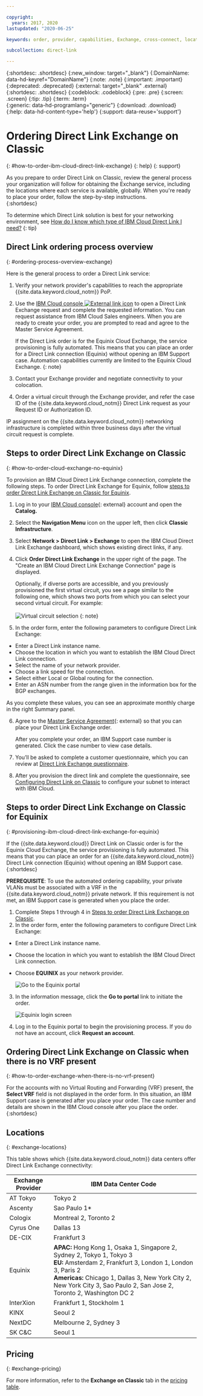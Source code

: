 ```yaml
---

copyright:
  years: 2017, 2020
lastupdated: "2020-06-25"

keywords: order, provider, capabilities, Exchange, cross-connect, locations, PoP, datacenter, data, center, pricing

subcollection: direct-link

---
```


{:shortdesc: .shortdesc}
{:new_window: target="_blank"}
{:DomainName: data-hd-keyref="DomainName"}
{:note: .note}
{:important: .important}
{:deprecated: .deprecated}
{:external: target="_blank" .external}
{:shortdesc: .shortdesc}
{:codeblock: .codeblock}
{:pre: .pre}
{:screen: .screen}
{:tip: .tip}
{:term: .term}  
{:generic: data-hd-programlang="generic"}
{:download: .download}  
{:help: data-hd-content-type='help'}
{:support: data-reuse='support'}

# Ordering Direct Link Exchange on Classic
{: #how-to-order-ibm-cloud-direct-link-exchange}
{: help}
{: support}

As you prepare to order Direct Link on Classic, review the general process your organization will follow for obtaining the Exchange service, including the locations where each service is available, globally. When you're ready to place your order, follow the step-by-step instructions.  
{:shortdesc}

To determine which Direct Link solution is best for your networking environment, see
[How do I know which type of IBM Cloud Direct Link I need?](/docs/direct-link?topic=direct-link-get-started-with-ibm-cloud-direct-link#get-started-solution-to-order)
{: tip}

## Direct Link ordering process overview
{: #ordering-process-overview-exchange}

Here is the general process to order a Direct Link service:

1. Verify your network provider's capabilities to reach the appropriate {{site.data.keyword.cloud_notm}} PoP.
2. Use the [IBM Cloud console ![External link icon](../../icons/launch-glyph.svg "External link icon")](https://cloud.ibm.com) to open a Direct Link Exchange request and complete the requested information. You can request assistance from IBM Cloud Sales engineers. When you are ready to create your order, you are prompted to read and agree to the Master Service Agreement.

   If the Direct Link order is for the Equinix Cloud Exchange, the service provisioning is fully automated. This means that you can place an order for a Direct Link connection (Equinix) without opening an IBM Support case. Automation capabilities currently are limited to the Equinix Cloud Exchange.
{: note}

3. Contact your Exchange provider and negotiate connectivity to your colocation.
4. Order a virtual circuit through the Exchange provider, and refer the case ID of the {{site.data.keyword.cloud_notm}} Direct Link request as your Request ID or Authorization ID.

IP assignment on the {{site.data.keyword.cloud_notm}} networking infrastructure is completed within three business days after the virtual circuit request is complete.

## Steps to order Direct Link Exchange on Classic
{: #how-to-order-cloud-exchange-no-equinix}

To provision an IBM Cloud Direct Link Exchange connection, complete the following steps. To order Direct Link Exchange for Equinix, follow [steps to order Direct Link Exchange on Classic for Equinix](/docs/direct-link?topic=direct-link-how-to-order-ibm-cloud-direct-link-exchange#provisioning-ibm-cloud-direct-link-exchange-for-equinix).

1. Log in to your [IBM Cloud console](https://cloud.ibm.com/){: external} account and open the **Catalog.**
2. Select the **Navigation Menu** icon on the upper left, then click **Classic Infrastructure**.
3. Select **Network > Direct Link > Exchange** to open the IBM Cloud Direct Link Exchange dashboard, which shows existing direct links, if any.
4. Click **Order Direct Link Exchange** in the upper right of the page. The "Create an IBM Cloud Direct Link Exchange Connection" page is displayed.

   Optionally, if diverse ports are accessible, and you previously provisioned the first virtual circuit, you see a page similar to the following one, which shows two ports from which you can select your second virtual circuit. For example:<br />  
![Virtual circuit selection](/images/two_ports.png)
{: note}

5. In the order form, enter the following parameters to configure Direct Link Exchange:

  * Enter a Direct Link instance name.
  * Choose the location in which you want to establish the IBM Cloud Direct Link connection.
  * Select the name of your network provider.
  * Choose a link speed for the connection. 
  * Select either Local or Global routing for the connection.
  * Enter an ASN number from the range given in the information box for the BGP exchanges.

   As you complete these values, you can see an approximate monthly charge in the right Summary panel.

6. Agree to the [Master Service Agreement](https://cloud.ibm.com/classic/account/masterserviceagreement/getagreement){: external} so that you can place your Direct Link Exchange order.  

   After you complete your order, an IBM Support case number is generated. Click the case number to view case details.

7. You’ll be asked to complete a customer questionnaire, which you can review at [Direct Link Exchange questionnaire](/docs/direct-link?topic=direct-link-ibm-cloud-direct-link-exchange-questionnaire).

8. After you provision the direct link and complete the questionnaire, see [Configuring Direct Link on Classic](/docs/direct-link?topic=direct-link-configure-ibm-cloud-direct-link) to configure your subnet to interact with IBM Cloud.

## Steps to order Direct Link Exchange on Classic for Equinix
{: #provisioning-ibm-cloud-direct-link-exchange-for-equinix}

If the {{site.data.keyword.cloud}} Direct Link on Classic order is for the Equinix Cloud Exchange, the service provisioning is fully automated. This means that you can place an order for an {{site.data.keyword.cloud_notm}} Direct Link connection (Equinix) without opening an IBM Support case.
{:shortdesc} 

**PREREQUISITE**:
To use the automated ordering capability, your private VLANs must be associated with a VRF in the {{site.data.keyword.cloud_notm}} private network. If this requirement is not met, an IBM Support case is generated when you place the order.

1. Complete Steps 1 through 4 in [Steps to order Direct Link Exchange on Classic](/docs/direct-link?topic=direct-link-how-to-order-ibm-cloud-direct-link-exchange#how-to-order-cloud-exchange-no-equinix).
2. In the order form, enter the following parameters to configure Direct Link Exchange:

  * Enter a Direct Link instance name.
  * Choose the location in which you want to establish the IBM Cloud Direct Link connection.
  * Choose **EQUINIX** as your network provider.
  
      ![Go to the Equinix portal](/images/dl_exchange_equinix.png)
            
3. In the information message, click the **Go to portal** link to initiate the order.

      ![Equinix login screen](/images/equinix_login.png)
  
4. Log in to the Equinix portal to begin the provisioning process. If you do not have an account, click **Request an account**.
  
## Ordering Direct Link Exchange on Classic when there is no VRF present
{: #how-to-order-exchange-when-there-is-no-vrf-present}

For the accounts with no Virtual Routing and Forwarding (VRF) present, the **Select VRF** field is not displayed in the order form. In this situation, an IBM Support case is generated after you place your order. The case number and details are shown in the IBM Cloud console after you place the order.
{:shortdesc}

## Locations
{: #exchange-locations}

 This table shows which {{site.data.keyword.cloud_notm}} data centers offer Direct Link Exchange connectivity:

| Exchange Provider	| IBM Data Center Code |
|-------------|-----------------------|
| AT Tokyo | Tokyo 2 |
| Ascenty | Sao Paulo 1* |
| Cologix | Montreal 2, Toronto 2 |
| Cyrus One | Dallas 13 |
| DE-CIX | Frankfurt 3 |
| Equinix | **APAC:** Hong Kong 1, Osaka 1, Singapore 2, Sydney 2, Tokyo 1, Tokyo 3<br />**EU:** Amsterdam 2, Frankfurt 3, London 1, London 3, Paris 2<br />**Americas:** Chicago 1, Dallas 3, New York City 2, New York City 3, Sao Paulo 2, San Jose 2, Toronto 2, Washington DC 2 |							
| InterXion | Frankfurt 1, Stockholm 1 |
| KINX	| Seoul 2 |
| NextDC | Melbourne 2, Sydney 3 |
| SK C&C | Seoul 1 |

## Pricing
{: #exchange-pricing}

For more information, refer to the **Exchange on Classic** tab in the [pricing table](/docs/direct-link?topic=direct-link-pricing-for-ibm-cloud-direct-link).
